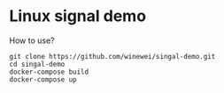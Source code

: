 # Linux signal demo

How to use?

```
git clone https://github.com/winewei/singal-demo.git
cd singal-demo
docker-compose build
docker-compose up
```